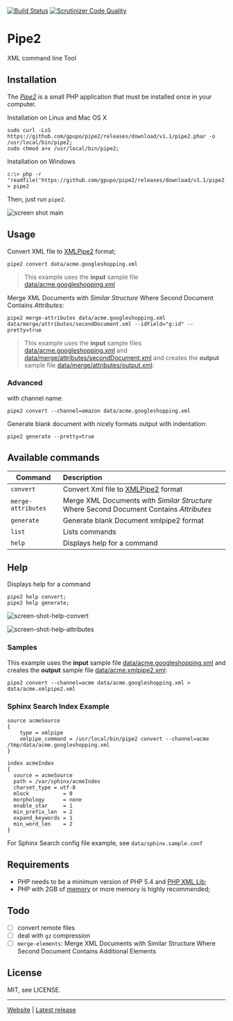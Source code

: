 [![Build Status](https://secure.travis-ci.org/gpupo/pipe2.png?branch=master)](http://travis-ci.org/gpupo/pipe2)
[![Scrutinizer Code Quality](https://scrutinizer-ci.com/g/gpupo/pipe2/badges/quality-score.png?b=master)](https://scrutinizer-ci.com/g/gpupo/pipe2/?branch=master)

# Pipe2

XML command line Tool

## Installation

The *[Pipe2](http://www.g1mr.com/pipe2/)* is a small PHP application that must be installed once in your computer.

Installation on Linux and Mac OS X

    sudo curl -LsS https://github.com/gpupo/pipe2/releases/download/v1.1/pipe2.phar -o /usr/local/bin/pipe2;
    sudo chmod a+x /usr/local/bin/pipe2;


Installation on Windows

    c:\> php -r "readfile('https://github.com/gpupo/pipe2/releases/download/v1.1/pipe2.phar');" > pipe2

Then, just run ``pipe2``.

![screen shot main](http://www.g1mr.com/pipe2/asset/screen-shot-main.png)

## Usage

Convert XML file to [XMLPipe2](http://sphinxsearch.com/docs/current.html#xmlpipe2) format;

    pipe2 convert data/acme.googleshopping.xml

>    This example uses the **input** sample file [data/acme.googleshopping.xml](https://github.com/gpupo/pipe2/blob/master/data/acme.googleshopping.xml)

Merge XML Documents with *Similar Structure* Where Second Document Contains *Attributes*:

    pipe2 merge-attributes data/acme.googleshopping.xml data/merge/attributes/secondDocument.xml --idField="g:id" --pretty=true

>  This example uses the **input** sample files [data/acme.googleshopping.xml](https://github.com/gpupo/pipe2/blob/master/data/acme.googleshopping.xml)
>  and [data/merge/attributes/secondDocument.xml](https://github.com/gpupo/pipe2/blob/master/data/merge/attributes/secondDocument.xml)
>  and creates the **output** sample file [data/merge/attributes/output.xml](https://github.com/gpupo/pipe2/blob/master/data/merge/attributes/output.xml):


### Advanced

with channel name:

    pipe2 convert --channel=amazon data/acme.googleshopping.xml

Generate blank document with nicely formats output with indentation:

    pipe2 generate --pretty=true


## Available commands


| Command               | Description
| ----------------------|:-------------
| ``convert``           | Convert Xml file to [XMLPipe2](http://sphinxsearch.com/docs/current.html#xmlpipe2) format
| ``merge-attributes``  | Merge XML Documents with *Similar Structure* Where Second Document Contains *Attributes*
| ``generate``          | Generate blank Document xmlpipe2 format
| ``list``              | Lists commands
| ``help``              | Displays help for a command

## Help

Displays help for a command

    pipe2 help convert;
    pipe2 help generate;

![screen-shot-help-convert](http://www.g1mr.com/pipe2/asset/screen-shot-help-convert.png)

![screen-shot-help-attributes](http://www.g1mr.com/pipe2/asset/screen-shot-help-attributes.png)

### Samples

This example uses the **input** sample file [data/acme.googleshopping.xml](https://github.com/gpupo/pipe2/blob/master/data/acme.googleshopping.xml)
 and creates the **output** sample file [data/acme.xmlpipe2.xml](https://github.com/gpupo/pipe2/blob/master/data/acme.xmlpipe2.xml):

    pipe2 convert --channel=acme data/acme.googleshopping.xml > data/acme.xmlpipe2.xml

### Sphinx Search Index Example

    source acmeSource
    {
        type = xmlpipe
        xmlpipe_command = /usr/local/bin/pipe2 convert --channel=acme /tmp/data/acme.googleshopping.xml
    }

    index acmeIndex
    {
      source = acmeSource
      path = /var/sphinx/acmeIndex
      charset_type = utf-8
      mlock           = 0
      morphology      = none
      enable_star     = 1
      min_prefix_len  = 2
      expand_keywords = 1
      min_word_len    = 2
    }

For Sphinx Search config file example, see ``data/sphinx.sample.conf``

## Requirements

- PHP needs to be a minimum version of PHP 5.4 and [PHP XML Lib](http://php.net/manual/en/dom.setup.php);
- PHP with 2GB of [memory](http://php.net/memory-limit) or more memory is highly recommended;

## Todo

- [ ] convert remote files
- [ ] deal with ``gz`` compression
- [ ] ``merge-elements``: Merge XML Documents with Similar Structure Where Second Document Contains Additional Elements

## License

MIT, see LICENSE.

---

[Website](http://www.g1mr.com/pipe2/) | [Latest release](https://github.com/gpupo/pipe2/releases/latest)
